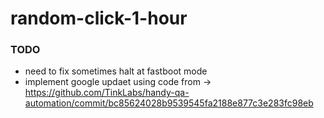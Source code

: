 # random-click-1-hour

### TODO
* need to fix sometimes halt at fastboot mode
* implement google updaet using code from -> https://github.com/TinkLabs/handy-qa-automation/commit/bc85624028b9539545fa2188e877c3e283fc98eb

